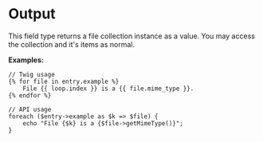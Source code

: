 # Output

This field type returns a file collection instance as a value. You may access the collection and it's items as normal.

**Examples:**

```
// Twig usage
{% for file in entry.example %}
    File {{ loop.index }} is a {{ file.mime_type }}.
{% endfor %}

// API usage
foreach ($entry->example as $k => $file) {
    echo "File {$k} is a {$file->getMimeType()}";
}
```
